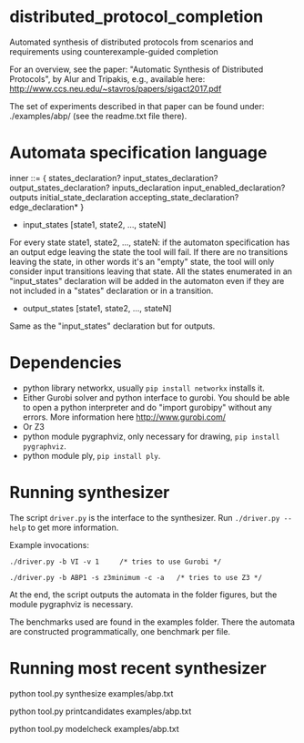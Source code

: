 # distributed_protocol_completion
Automated synthesis of distributed protocols from scenarios and requirements using counterexample-guided completion

For an overview, see the paper: "Automatic Synthesis of Distributed Protocols", by Alur and Tripakis, e.g., available here: http://www.ccs.neu.edu/~stavros/papers/sigact2017.pdf

The set of experiments described in that paper can be found under: ./examples/abp/  (see the readme.txt file there).

# Automata specification language

inner ::= {
	        states_declaration?
            input_states_declaration?
			output_states_declaration?
			inputs_declaration
			input_enabled_declaration?
			outputs
			initial_state_declaration
			accepting_state_declaration?
			edge_declaration*
	      }

* input_states [state1, state2, ..., stateN]

For every state state1, state2, ..., stateN:
if the automaton specification has an output edge leaving the state the tool will fail.
If there are no transitions leaving the state, in other words it's an "empty" state,
the tool will only consider input transitions leaving that state.
All the states enumerated in an "input_states" declaration will be added in the automaton
even if they are not included in a "states" declaration or in a transition.

* output_states [state1, state2, ..., stateN]

Same as the "input_states" declaration but for outputs.


# Dependencies
* python library networkx, usually `pip install networkx` installs it.
* Either Gurobi solver and python interface to gurobi. You should be able to open a python interpreter and do "import gurobipy" without any errors. More information here http://www.gurobi.com/
* Or Z3
* python module pygraphviz, only necessary for drawing, `pip install pygraphviz`.
* python module ply, `pip install ply`.

# Running synthesizer
The script `driver.py` is the interface to the synthesizer.
Run `./driver.py --help` to get more information.

Example invocations:

```
./driver.py -b VI -v 1     /* tries to use Gurobi */

./driver.py -b ABP1 -s z3minimum -c -a   /* tries to use Z3 */

```

At the end, the script outputs the automata in the folder figures, but the module pygraphviz is necessary.

The benchmarks used are found in the examples folder.
There the automata are constructed programmatically, one benchmark per file.

# Running most recent synthesizer

python tool.py synthesize examples/abp.txt

python tool.py printcandidates examples/abp.txt

python tool.py modelcheck examples/abp.txt

